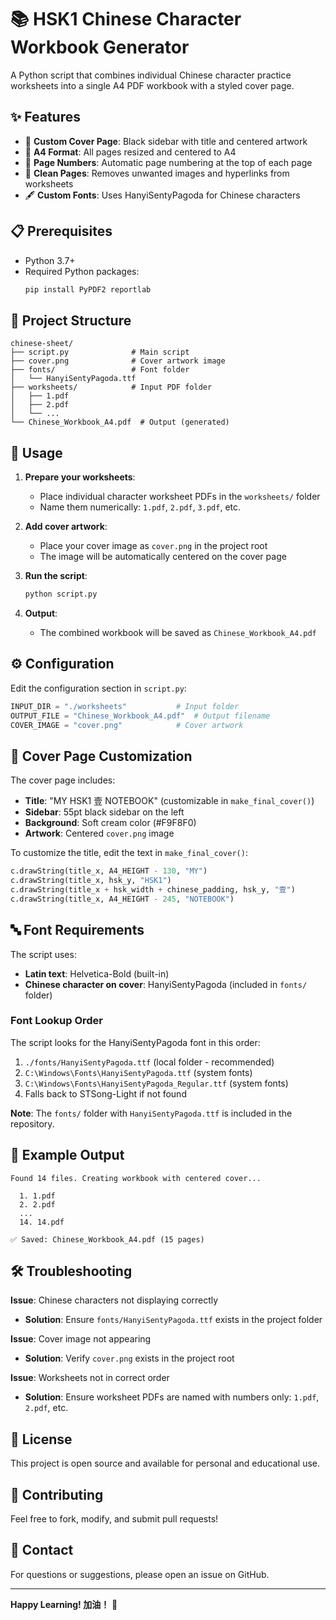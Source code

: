 # 📚 HSK1 Chinese Character Workbook Generator

A Python script that combines individual Chinese character practice worksheets into a single A4 PDF workbook with a styled cover page.

## ✨ Features

- 🎨 **Custom Cover Page**: Black sidebar with title and centered artwork
- 📄 **A4 Format**: All pages resized and centered to A4
- 🔢 **Page Numbers**: Automatic page numbering at the top of each page
- 🧹 **Clean Pages**: Removes unwanted images and hyperlinks from worksheets
- 🖋️ **Custom Fonts**: Uses HanyiSentyPagoda for Chinese characters

## 📋 Prerequisites

- Python 3.7+
- Required Python packages:
  ```bash
  pip install PyPDF2 reportlab
  ```

## 📁 Project Structure

```
chinese-sheet/
├── script.py              # Main script
├── cover.png              # Cover artwork image
├── fonts/                 # Font folder
│   └── HanyiSentyPagoda.ttf
├── worksheets/            # Input PDF folder
│   ├── 1.pdf
│   ├── 2.pdf
│   └── ...
└── Chinese_Workbook_A4.pdf  # Output (generated)
```

## 🚀 Usage

1. **Prepare your worksheets**:

   - Place individual character worksheet PDFs in the `worksheets/` folder
   - Name them numerically: `1.pdf`, `2.pdf`, `3.pdf`, etc.

2. **Add cover artwork**:

   - Place your cover image as `cover.png` in the project root
   - The image will be automatically centered on the cover page

3. **Run the script**:

   ```bash
   python script.py
   ```

4. **Output**:
   - The combined workbook will be saved as `Chinese_Workbook_A4.pdf`

## ⚙️ Configuration

Edit the configuration section in `script.py`:

```python
INPUT_DIR = "./worksheets"           # Input folder
OUTPUT_FILE = "Chinese_Workbook_A4.pdf"  # Output filename
COVER_IMAGE = "cover.png"            # Cover artwork
```

## 🎨 Cover Page Customization

The cover page includes:

- **Title**: "MY HSK1 壹 NOTEBOOK" (customizable in `make_final_cover()`)
- **Sidebar**: 55pt black sidebar on the left
- **Background**: Soft cream color (#F9F8F0)
- **Artwork**: Centered `cover.png` image

To customize the title, edit the text in `make_final_cover()`:

```python
c.drawString(title_x, A4_HEIGHT - 130, "MY")
c.drawString(title_x, hsk_y, "HSK1")
c.drawString(title_x + hsk_width + chinese_padding, hsk_y, "壹")
c.drawString(title_x, A4_HEIGHT - 245, "NOTEBOOK")
```

## 🔤 Font Requirements

The script uses:

- **Latin text**: Helvetica-Bold (built-in)
- **Chinese character on cover**: HanyiSentyPagoda (included in `fonts/` folder)

### Font Lookup Order

The script looks for the HanyiSentyPagoda font in this order:

1. `./fonts/HanyiSentyPagoda.ttf` (local folder - recommended)
2. `C:\Windows\Fonts\HanyiSentyPagoda.ttf` (system fonts)
3. `C:\Windows\Fonts\HanyiSentyPagoda_Regular.ttf` (system fonts)
4. Falls back to STSong-Light if not found

**Note**: The `fonts/` folder with `HanyiSentyPagoda.ttf` is included in the repository.

## 📝 Example Output

```
Found 14 files. Creating workbook with centered cover...

  1. 1.pdf
  2. 2.pdf
  ...
  14. 14.pdf

✅ Saved: Chinese_Workbook_A4.pdf (15 pages)
```

## 🛠️ Troubleshooting

**Issue**: Chinese characters not displaying correctly

- **Solution**: Ensure `fonts/HanyiSentyPagoda.ttf` exists in the project folder

**Issue**: Cover image not appearing

- **Solution**: Verify `cover.png` exists in the project root

**Issue**: Worksheets not in correct order

- **Solution**: Ensure worksheet PDFs are named with numbers only: `1.pdf`, `2.pdf`, etc.

## 📄 License

This project is open source and available for personal and educational use.

## 🤝 Contributing

Feel free to fork, modify, and submit pull requests!

## 📧 Contact

For questions or suggestions, please open an issue on GitHub.

---

**Happy Learning! 加油！** 🎉
